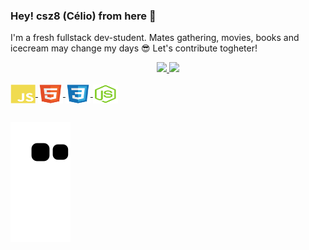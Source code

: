### Hey! csz8 (Célio) from here 👋

I'm a fresh fullstack dev-student. Mates gathering, movies, books and icecream may change my days 😎
Let's contribute togheter!

<div align="center">
  <a href="https://github.com/csz8">
  <img height="180em" src="https://github-readme-stats.vercel.app/api?username=csz8&show_icons=true&theme=dracula&include_all_commits=true&count_private=true"/>
  <img height="180em" src="https://github-readme-stats.vercel.app/api/top-langs/?username=csz8&layout=compact&langs_count=7&theme=dracula"/>
</div>
  
<div style="display: inline_block"><br>
  <img align="center" alt="csz8-Js" height="30" width="40" src="https://raw.githubusercontent.com/devicons/devicon/master/icons/javascript/javascript-plain.svg">
  <img align="center" alt="csz8-HTML" height="30" width="40" src="https://raw.githubusercontent.com/devicons/devicon/master/icons/html5/html5-original.svg">
  <img align="center" alt="csz8-CSS" height="30" width="40" src="https://raw.githubusercontent.com/devicons/devicon/master/icons/css3/css3-original.svg">
  <img align="center" alt="csz8-NodeJs" height="30" width="40" src="https://raw.githubusercontent.com/devicons/devicon/master/icons/nodejs/nodejs-original.svg">
</div>
  
  ##
 
<div> 

  ![Snake animation](https://github.com/rafaballerini/rafaballerini/blob/output/github-contribution-grid-snake.svg)
 
</div>
